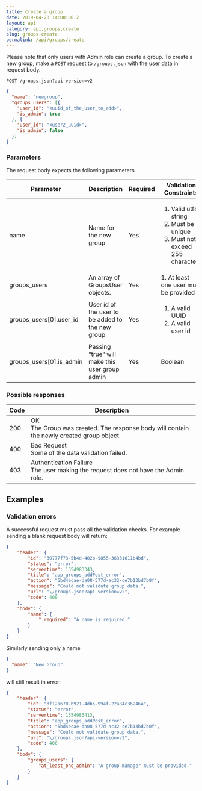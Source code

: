 ```yaml
---
title: Create a group
date: 2019-04-23 14:00:00 Z
layout: api
category: api,groups,create
slug: groups-create
permalink: /api/groups/create
---
```


Please note that only users with Admin role can create a group. 
To create a new group, make a `POST` request to `/groups.json` with the user data in request body. 

```
POST /groups.json?api-version=v2
```
```json
{
  "name": "newgroup",
  "groups_users": [{
    "user_id": "<uuid_of_the_user_to_add>",
    "is_admin": true
  }, {
    "user_id": "<user2_uuid>",
    "is_admin": false
  }]
}
```

### Parameters
The request body expects the following parameters

<table class="table-parameters">
<thead>
  <tr>
   <th>Parameter
   </th>
   <th>Description
   </th>
   <th>Required
   </th>
   <th>Validation Constraints
   </th>
  </tr>
</thead>
<tbody>
  <tr>
   <td>name
   </td>
   <td>Name for the new group
   </td>
   <td>Yes
   </td>
   <td>
   <ol>
    <li>Valid utf8 string</li>
    <li>Must be unique</li>
    <li>Must not exceed 255 characters</li>
   </ol>
   </td>
  </tr>
  <tr>
   <td>groups_users
   </td>
   <td>An array of GroupsUser objects.
   </td>
   <td>Yes
   </td>
   <td>1. At least one user must be provided
   </td>
  </tr>
  <tr>
   <td>groups_users[0].user_id
   </td>
   <td>User id of the user to be added to the new group
   </td>
   <td>Yes
   </td>
   <td>
    <ol>
        <li>A valid UUID</li>
        <li>A valid user id</li>
    </ol>
   </td>
  </tr>
  <tr>
   <td>groups_users[0].is_admin
   </td>
   <td>Passing “true” will make this user group admin
   </td>
   <td>Yes
   </td>
   <td>Boolean
   </td>
  </tr>
  </tbody>
</table>

### Possible responses

<table class="table-parameters">
<thead>
  <tr>
   <th>Code
   </th>
   <th>Description
   </th>
  </tr>
</thead>
<tbody>
  <tr>
   <td>200
   </td>
   <td>OK<br/>
   The Group was created. The response body will contain the newly created group object
   </td>
  </tr>
  <tr>
   <td>400
   </td>
   <td>Bad Request<br/>
   Some of the data validation failed.
   </td>
  </tr>
  <tr>
   <td>403
   </td>
   <td>Authentication Failure<br/>
   The user making the request does not have the Admin role.
   </td>
  </tr>
  </tbody>
</table>


## Examples

### Validation errors

A successful request must pass all the validation checks. For example sending a blank request
body will return:

```json
{
    "header": {
        "id": "30777f73-5b4d-402b-9855-36331611b4bd",
        "status": "error",
        "servertime": 1554983343,
        "title": "app_groups_addPost_error",
        "action": "5bd4ecae-da08-577d-ac32-ce7b13bd7b0f",
        "message": "Could not validate group data.",
        "url": "\/groups.json?api-version=v2",
        "code": 400
    },
    "body": {
        "name": {
            "_required": "A name is required."
        }
    }
}
```

Similarly sending only a name 

```json
{
  "name": "New Group"
}
```

will still result in error:

```json
{
    "header": {
        "id": "df12a670-b921-4db5-994f-22a84c36246a",
        "status": "error",
        "servertime": 1554983413,
        "title": "app_groups_addPost_error",
        "action": "5bd4ecae-da08-577d-ac32-ce7b13bd7b0f",
        "message": "Could not validate group data.",
        "url": "\/groups.json?api-version=v2",
        "code": 400
    },
    "body": {
        "groups_users": {
            "at_least_one_admin": "A group manager must be provided."
        }
    }
}
```



